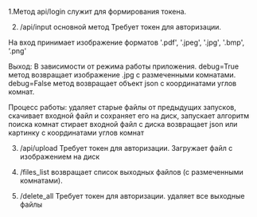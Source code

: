 1.Метод api/login служит для формирования токена.

2. /api/input   основной метод
Требует токен для авторизации.

На вход принимает изображение форматов '.pdf', '.jpeg', '.jpg', '.bmp', ‘.png'

Выход: 
В зависимости от режима работы приложения. 
debug=True метод возвращает изображение .jpg с размеченными комнатами. 
debug=False метод возвращает объект json с координатами углов комнат.

Процесс работы:
удаляет старые файлы от предыдущих запусков, 
скачивает входной файл и сохраняет его на диск,
запускает алгоритм поиска комнат
стирает входной файл с диска
возвращает json или картинку с координатами углов комнат


3. /api/upload 
Требует токен для авторизации.
Загружает файл с изображением на диск 

4. /files_list
возвращает список выходных файлов (с размеченными комнатами).

5. /delete_all
Требует токен для авторизации.
удаляет все выходные файлы
